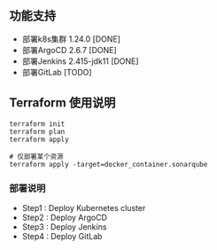 
## 功能支持 

- 部署k8s集群 1.24.0 [DONE]
- 部署ArgoCD 2.6.7  [DONE]
- 部署Jenkins 2.415-jdk11 [DONE]
- 部署GitLab [TODO]


## Terraform 使用说明

```
terraform init
terraform plan
terraform apply 

# 仅部署某个资源   
terraform apply -target=docker_container.sonarqube 
````

### 部署说明

- Step1 : Deploy Kubernetes cluster
- Step2 : Deploy ArgoCD
- Step3 : Deploy Jenkins 
- Step4 : Deploy GitLab